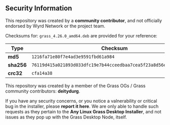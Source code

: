## Security Information

This repository was created by a **community contributor**, and not officially endorsed by Wyrd Network or the project team.

Checksums for:  ``grass_4.26.0_amd64.deb`` are provided for your reference:

| Type | Checksum |
| ---- | -------- |
| **md5** | ``1216fa71e80f7e4ad3e9591fbd61a984`` |
| **sha256** | ``76119d415a021893d033dfc19e7b44cceedbaa7cea5f23a8d56e82abde188cd9`` |
| **crc32** | ``cfa14a38`` |

This repository was created by a member of the Grass OGs / Grass community contributors:  **deitydurg**.

If you have any security concerns, or you notice a valnerability or critical bug in the installer, please **report it here**.  We are only able to handle such requests as they pertain to the **Any Linux Grass Desktop Installer**, and not issues as they pop up with the Grass Desktop Node, itself.